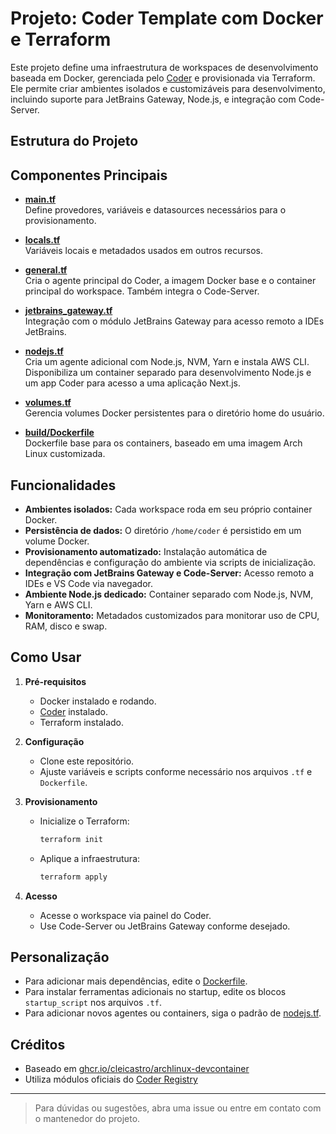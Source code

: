 # Projeto: Coder Template com Docker e Terraform

Este projeto define uma infraestrutura de workspaces de desenvolvimento baseada em Docker, gerenciada pelo [Coder](https://coder.com/) e provisionada via Terraform. Ele permite criar ambientes isolados e customizáveis para desenvolvimento, incluindo suporte para JetBrains Gateway, Node.js, e integração com Code-Server.

## Estrutura do Projeto

## Componentes Principais

- **[main.tf](main.tf)**  
  Define provedores, variáveis e datasources necessários para o provisionamento.

- **[locals.tf](locals.tf)**  
  Variáveis locais e metadados usados em outros recursos.

- **[general.tf](general.tf)**  
  Cria o agente principal do Coder, a imagem Docker base e o container principal do workspace. Também integra o Code-Server.

- **[jetbrains_gateway.tf](jetbrains_gateway.tf)**  
  Integração com o módulo JetBrains Gateway para acesso remoto a IDEs JetBrains.

- **[nodejs.tf](nodejs.tf)**  
  Cria um agente adicional com Node.js, NVM, Yarn e instala AWS CLI. Disponibiliza um container separado para desenvolvimento Node.js e um app Coder para acesso a uma aplicação Next.js.

- **[volumes.tf](volumes.tf)**  
  Gerencia volumes Docker persistentes para o diretório home do usuário.

- **[build/Dockerfile](build/Dockerfile)**  
  Dockerfile base para os containers, baseado em uma imagem Arch Linux customizada.

## Funcionalidades

- **Ambientes isolados:** Cada workspace roda em seu próprio container Docker.
- **Persistência de dados:** O diretório `/home/coder` é persistido em um volume Docker.
- **Provisionamento automatizado:** Instalação automática de dependências e configuração do ambiente via scripts de inicialização.
- **Integração com JetBrains Gateway e Code-Server:** Acesso remoto a IDEs e VS Code via navegador.
- **Ambiente Node.js dedicado:** Container separado com Node.js, NVM, Yarn e AWS CLI.
- **Monitoramento:** Metadados customizados para monitorar uso de CPU, RAM, disco e swap.

## Como Usar

1. **Pré-requisitos**
   - Docker instalado e rodando.
   - [Coder](https://coder.com/docs/v2/latest/install/) instalado.
   - Terraform instalado.

2. **Configuração**
   - Clone este repositório.
   - Ajuste variáveis e scripts conforme necessário nos arquivos `.tf` e `Dockerfile`.

3. **Provisionamento**
   - Inicialize o Terraform:
     ```sh
     terraform init
     ```
   - Aplique a infraestrutura:
     ```sh
     terraform apply
     ```

4. **Acesso**
   - Acesse o workspace via painel do Coder.
   - Use Code-Server ou JetBrains Gateway conforme desejado.

## Personalização

- Para adicionar mais dependências, edite o [Dockerfile](http://_vscodecontentref_/6).
- Para instalar ferramentas adicionais no startup, edite os blocos `startup_script` nos arquivos `.tf`.
- Para adicionar novos agentes ou containers, siga o padrão de [nodejs.tf](http://_vscodecontentref_/7).

## Créditos

- Baseado em [ghcr.io/cleicastro/archlinux-devcontainer](https://github.com/cleicastro/archlinux-devcontainer)
- Utiliza módulos oficiais do [Coder Registry](https://registry.coder.com/)

---

> Para dúvidas ou sugestões, abra uma issue ou entre em contato com o mantenedor do projeto.
